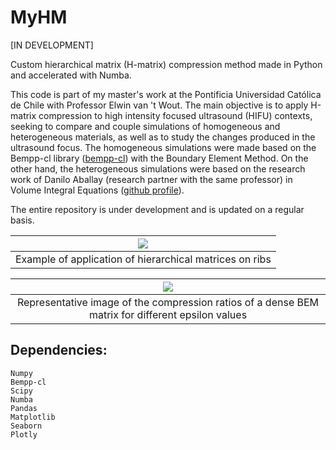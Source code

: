 # MyHM 

[IN DEVELOPMENT]

Custom hierarchical matrix (H-matrix) compression method made in Python and accelerated with Numba.

This code is part of my master's work at the Pontificia Universidad Católica de Chile with Professor Elwin van 't Wout. The main objective is to apply H-matrix compression to high intensity focused ultrasound (HIFU) contexts, seeking to compare and couple simulations of homogeneous and heterogeneous materials, as well as to study the changes produced in the ultrasound focus. The homogeneous simulations were made based on the Bempp-cl library ([bempp-cl](https://github.com/bempp/bempp-cl/tree/main)) with the Boundary Element Method. On the other hand, the heterogeneous simulations were based on the research work of Danilo Aballay (research partner with the same professor) in Volume Integral Equations ([github profile](https://github.com/daniloaballayf)).

The entire repository is under development and is updated on a regular basis.

| ![](https://github.com/ShescBlank/MyHM/Images/bboxes.gif) |
|:--:| 
| Example of application of hierarchical matrices on ribs |

| ![](https://github.com/ShescBlank/MyHM/Images/compression_image_0.5_edit.gif) |
|:--:| 
| Representative image of the compression ratios of a dense BEM matrix for different epsilon values |

## Dependencies:

    Numpy
    Bempp-cl
    Scipy
    Numba
    Pandas
    Matplotlib
    Seaborn
    Plotly